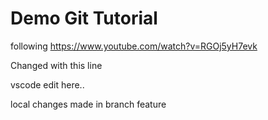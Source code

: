 # Demo Git Tutorial

following https://www.youtube.com/watch?v=RGOj5yH7evk

Changed with this line

vscode edit here..

local changes made in branch feature 